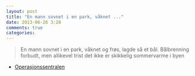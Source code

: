 ```yaml
---
layout: post
title: "En mann sovnet i en park, våknet ..."
date: 2013-06-26 3:28
comments: true
categories: 
---
```


> En mann sovnet i en park, våknet og frøs, lagde så et bål. Bålbrenning forbudt, men allikevel trist det ikke er skikkelig sommervarme i byen
- [Operasjonssentralen](https://twitter.com/oslopolitiops/status/349836654619533313)
